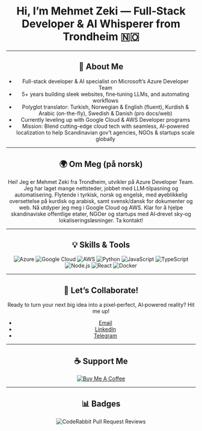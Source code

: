 <div align="center">

# Hi, I’m Mehmet Zeki — Full‑Stack Developer & AI Whisperer from Trondheim 🇳🇴

---

## 🚀 About Me

- Full-stack developer & AI specialist on Microsoft’s Azure Developer Team
- 5+ years building sleek websites, fine‑tuning LLMs, and automating workflows
- Polyglot translator: Turkish, Norwegian & English (fluent), Kurdish & Arabic (on-the-fly), Swedish & Danish (pro docs/web)
- Currently leveling up with Google Cloud & AWS Developer programs
- Mission: Blend cutting-edge cloud tech with seamless, AI-powered localization to help Scandinavian gov’t agencies, NGOs & startups scale globally

---

## 🌍 Om Meg (på norsk)

Hei! Jeg er Mehmet Zeki fra Trondheim, utvikler på Azure Developer Team. Jeg har laget mange nettsteder, jobbet med LLM‑tilpasning og automatisering. Flytende i tyrkisk, norsk og engelsk, med øyeblikkelig oversettelse på kurdisk og arabisk, samt svensk/dansk for dokumenter og web. Nå utdyper jeg meg i Google Cloud og AWS. Klar for å hjelpe skandinaviske offentlige etater, NGOer og startups med AI‑drevet sky‑og lokaliseringsløsninger. Ta kontakt!

---

## 💡 Skills & Tools

![Azure](https://img.shields.io/badge/Azure-0078D4?style=flat&logo=microsoft-azure&logoColor=white)
![Google Cloud](https://img.shields.io/badge/Google%20Cloud-4285F4?style=flat&logo=google-cloud&logoColor=white)
![AWS](https://img.shields.io/badge/AWS-232F3E?style=flat&logo=amazon-aws&logoColor=white)
![Python](https://img.shields.io/badge/Python-3776AB?style=flat&logo=python&logoColor=white)
![JavaScript](https://img.shields.io/badge/JavaScript-F7DF1E?style=flat&logo=javascript&logoColor=black)
![TypeScript](https://img.shields.io/badge/TypeScript-007ACC?style=flat&logo=typescript&logoColor=white)
![Node.js](https://img.shields.io/badge/Node.js-339933?style=flat&logo=node.js&logoColor=white)
![React](https://img.shields.io/badge/React-61DAFB?style=flat&logo=react&logoColor=black)
![Docker](https://img.shields.io/badge/Docker-2496ED?style=flat&logo=docker&logoColor=white)

---

## 🤝 Let’s Collaborate!

Ready to turn your next big idea into a pixel‑perfect, AI‑powered reality? Hit me up!

- [Email](mailto:mzogz@hotmail.com)
- [LinkedIn](https://www.linkedin.com/in/your-link)
- [Telegram](https://t.me/ZekTonz)

---

## ☕ Support Me

[![Buy Me A Coffee](https://img.buymeacoffee.com/button-api/?text=Buy%20me%20a%20coffee&emoji=&slug=mehmetzekih&button_colour=FFDD00&font_colour=000000&font_family=Cookie&outline_colour=000000&coffee_colour=ffffff)](https://www.buymeacoffee.com/mehmetzekih)

---

## 📊 Badges

![CodeRabbit Pull Request Reviews](https://img.shields.io/coderabbit/prs/github/ZeZilly/ZeZilly?labelColor=171717&color=FF570A&link=https%3A%2F%2Fcoderabbit.ai&label=CodeRabbit%20Reviews)

</div>
